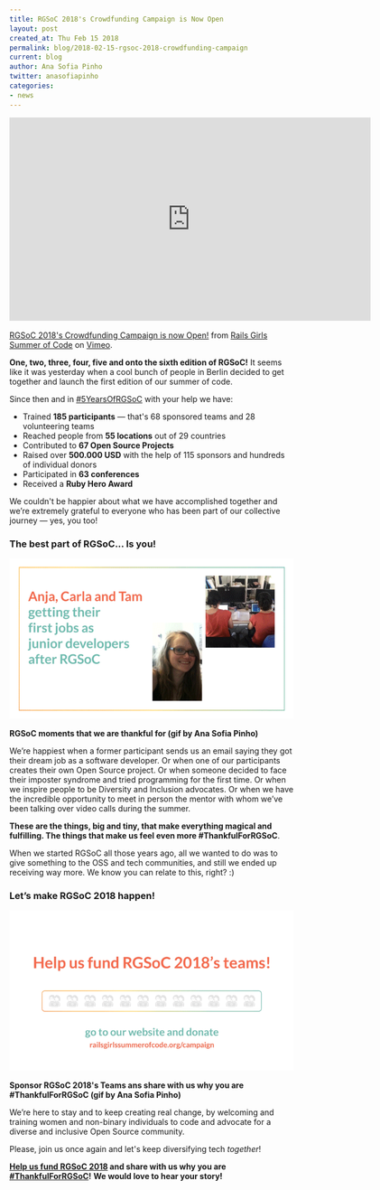 ```yaml
---
title: RGSoC 2018's Crowdfunding Campaign is Now Open
layout: post
created_at: Thu Feb 15 2018
permalink: blog/2018-02-15-rgsoc-2018-crowdfunding-campaign
current: blog
author: Ana Sofia Pinho
twitter: anasofiapinho
categories:
- news
---
```


<iframe src="https://player.vimeo.com/video/255837439" width="640" height="360" frameborder="0" webkitallowfullscreen mozallowfullscreen allowfullscreen></iframe>
<p><a href="https://vimeo.com/255837439">RGSoC 2018&#039;s Crowdfunding Campaign is now Open!</a> from <a href="https://vimeo.com/user51331690">Rails Girls Summer of Code</a> on <a href="https://vimeo.com">Vimeo</a>.</p>

**One, two, three, four, five and onto the sixth edition of RGSoC!** It seems like it was yesterday when a cool bunch of people in Berlin decided to get together and launch the first edition of our summer of code.

Since then and in [#5YearsOfRGSoC](https://railsgirlssummerofcode.org/blog/2017-02-16-anniversary-campaign) with your help we have:

 - Trained **185 participants** — that's 68 sponsored teams and 28 volunteering teams   
 - Reached people from **55 locations** out of 29 countries
 - Contributed to **67 Open Source Projects**
 - Raised over **500.000 USD** with the help of 115 sponsors and hundreds of individual donors
 - Participated in **63 conferences**
 - Received a **Ruby Hero Award**

We couldn't be happier about what we have accomplished together and we’re extremely grateful to everyone who has been part of our collective journey — yes, you too!

### The best part of RGSoC... Is you!

![#ThankfulForRGSoC (gif by Ana Sofia Pinho)](/img/blog/2018/2018-02-15-rgsoc-moments.gif)
<div class="image-credits"><b>RGSoC moments that we are thankful for (gif by Ana Sofia Pinho)</b></div>

We’re happiest when a former participant sends us an email saying they got their dream job as a software developer. Or when one of our participants creates their own Open Source project. Or when someone decided to face their imposter syndrome and tried programming for the first time. Or when we inspire people to be Diversity and Inclusion advocates. Or when we have the incredible opportunity to meet in person the mentor with whom we’ve been talking over video calls during the summer.

**These are the things, big and tiny, that make everything magical and fulfilling. The things that make us feel even more #ThankfulForRGSoC**. 

When we started RGSoC all those years ago, all we wanted to do was to give something to the OSS and tech communities, and still we ended up receiving way more. We know you can relate to this, right? :)

### Let’s make RGSoC 2018 happen!

![Sponsor RGSoC 2018's Teams ans share with us why you are #ThankfulForRGSoC (gif by Ana Sofia Pinho)](/img/blog/2018/2018-02-15-loading-bar.gif)
<div class="image-credits"><b>Sponsor RGSoC 2018's Teams ans share with us why you are #ThankfulForRGSoC (gif by Ana Sofia Pinho)</b></div>

We’re here to stay and to keep creating real change, by welcoming and training women and non-binary individuals to code and advocate for a diverse and inclusive Open Source community.

Please, join us once again and let's keep diversifying tech *together*!

**[Help us fund RGSoC 2018](http://bit.ly/rgsoc-campaign) and share with us why you are [#ThankfulForRGSoC](http://bit.ly/thankfulforrgsoc)!**
**We would love to hear your story!**


